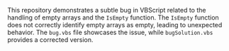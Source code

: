 This repository demonstrates a subtle bug in VBScript related to the handling of empty arrays and the `IsEmpty` function.  The `IsEmpty` function does not correctly identify empty arrays as empty, leading to unexpected behavior.  The `bug.vbs` file showcases the issue, while `bugSolution.vbs` provides a corrected version.